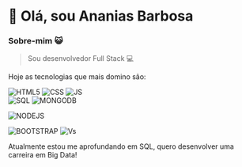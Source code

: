 # 👋 Olá, sou Ananias Barbosa

### Sobre-mim 😺

> Sou desenvolvedor Full Stack 💻

Hoje as tecnologias que mais domino são:

![](https://img.icons8.com/color/42/000000/html-5--v1.png "HTML5")  ![CSS](https://img.icons8.com/color/42/000000/css3.png "CSS3") ![JS](https://img.icons8.com/color/42/000000/javascript--v1.png "Java Script")  
![SQL](https://img.icons8.com/color/43/000000/sql.png "SQL") ![MONGODB](https://icons8.com/icon/74402/mongodb.png "MONGODB")

![NODEJS](https://img.icons8.com/color/42/000000/nodejs.png "NODEJS") 

![BOOTSTRAP](https://img.icons8.com/color/48/000000/bootstrap.png "BOOTSTRAP") ![Vs](https://img.icons8.com/color/42/000000/visual-studio.png "VS CODE")



Atualmente estou me aprofundando em SQL, quero desenvolver uma carreira em Big Data!
